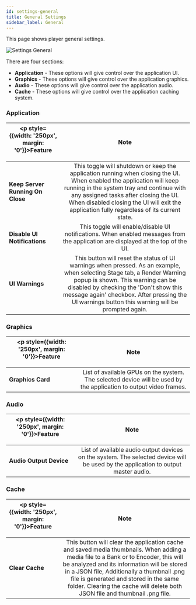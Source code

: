 ```yaml
---
id: settings-general
title: General Settings
sidebar_label: General
---
```


This page shows player general settings.

![Settings General](/prismdocs/images/player-settings-general.png)

There are four sections:
- **Application** - These options will give control over the application UI.
- **Graphics** - These options will give control over the application graphics.
- **Audio** - These options will give control over the application audio.
- **Cache** - These options will give control over the application caching system.

### Application

| <p style={{width: '250px', margin: '0'}}>Feature</p> |  Note        |
|----------------------|:------------:|
| **Keep Server Running On Close** | This toggle will shutdown or keep the application running when closing the UI. When enabled the application will keep running in the system tray and continue with any assigned tasks after closing the UI. When disabled closing the UI will exit the application fully regardless of its current state.|
| **Disable UI Notifications** | This toggle will enable/disable UI notifications. When enabled messages from the application are displayed at the top of the UI.|
| **UI Warnings** | This button will reset the status of UI warnings when pressed. As an example, when selecting Stage tab, a Render Warning popup is shown. This warning can be disabled by checking the 'Don't show this message again' checkbox. After pressing the UI warnings button this warning will be prompted again.|

### Graphics

| <p style={{width: '250px', margin: '0'}}>Feature</p> |  Note        |
|----------------------|:------------:|
| **Graphics Card** | List of available GPUs on the system. The selected device will be used by the application to output video frames.|

### Audio

| <p style={{width: '250px', margin: '0'}}>Feature</p> |  Note        |
|----------------------|:------------:|
| **Audio Output Device** | List of available audio output devices on the system. The selected device will be used by the application to output master audio.|

### Cache

| <p style={{width: '250px', margin: '0'}}>Feature</p> |  Note        |
|----------------------|:------------:|
| **Clear Cache** | This button will clear the application cache and saved media thumbnails. When adding a media file to a Bank or to Encoder, this will be analyzed and its information will be stored in a JSON file, Additionally a thumbnail .png file is generated and stored in the same folder. Clearing the cache will delete both JSON file and thumbnail .png file.  |